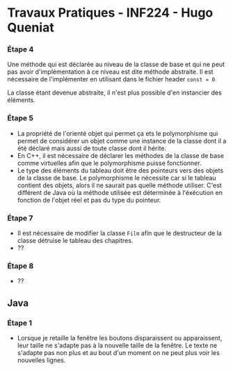 # **Travaux Pratiques - INF224 - Hugo Queniat**

### **Étape 4**
Une méthode qui est déclarée au niveau de la classe de base et qui ne peut pas avoir d'implémentation à ce niveau est dite méthode abstraite. Il est nécessaire de l'implémenter en utilisant dans le fichier header `const = 0`

La classe étant devenue abstraite, il n'est plus possible d'en instancier des éléments.

### **Étape 5**
- La propriété de l'orienté objet qui permet ça ets le polymorphisme qui permet de considérer un objet comme une instance de la classe dont il a été déclaré mais aussi de toute classe dont il hérite.
- En C++, il est nécessaire de déclarer les méthodes de la classe de base comme virtuelles afin que le polymorphisme puisse fonctionner.
- Le type des éléments du tableau doit être des pointeurs vers des objets de la classe de base. Le polymorphisme le nécessite car si le tableau contient des objets, alors il ne saurait pas quelle méthode utiliser. C'est différent de Java où la méthode utilisée est déterminée à l'éxécution en fonction de l'objet réel et pas du type du pointeur.

### **Étape 7**
- Il est nécessaire de modifier la classe `Film` afin que le destructeur de la classe détruise le tableau des chapitres.
- ??

### **Étape 8**
- ??

## **Java**

### **Étape 1**
- Lorsque je retaille la fenêtre les boutons disparaissent ou apparaissent, leur taille ne s'adapte pas à la nouvelle taille de la fenêtre. Le texte ne s'adapte pas non plus et au bout d'un moment on ne peut plus voir les nouvelles lignes.



